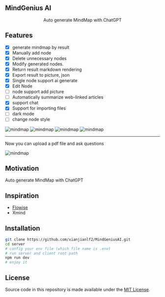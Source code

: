 

## MindGenius AI

<center>Auto generate MindMap with ChatGPT</center>

## Features
- [x] generate mindmap by result
- [x] Manually add node
- [x] Delete unnecessary nodes
- [x] Modify generated nodes.
- [x] Return result markdown rendering
- [x] Export result to picture, json
- [x] Single node support ai generate
- [x] Edit Node
- [ ] node support add picture
- [ ] Automatically summarize web-linked articles
- [x] support chat
- [x] Support for importing files
- [ ] dark mode
- [ ] change node style

![mindmap](https://github.com/xianjianlf2/MindGeniusAI/blob/main/markdownImg/newSample.png?raw=true)
![mindmap](https://github.com/xianjianlf2/MindGeniusAI/blob/main/markdownImg/newDemo.gif?raw=true)
![mindmap](https://github.com/xianjianlf2/MindGeniusAI/blob/main/markdownImg/brainStorm.gif?raw=true)
![mindmap](https://github.com/xianjianlf2/MindGeniusAI/blob/main/markdownImg/editNode.gif?raw=true)

---

Now you can upload a pdf file and ask questions

![mindmap](https://github.com/xianjianlf2/MindGeniusAI/blob/main/markdownImg/uploadFile.png?raw=true)

## Motivation

Auto generate MindMap with ChatGPT

## Inspiration
- [Flowise](https://github.com/FlowiseAI/Flowise)
- Xmind

## Installation
```bash
git clone https://github.com/xianjianlf2/MindGeniusAI.git
cd server
# config your env file (which file name is .env)
# run server and client root path
npm run dev
# enjoy it
```

## License

Source code in this repository is made available under the [MIT License](https://github.com/xianjianlf2/MindGeniusAI/blob/main/LICENSE).
